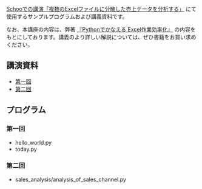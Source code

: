 [Schooでの講演「複数のExcelファイルに分散した売上データを分析する」](https://schoo.jp/class/7495) にて使用するサンプルプログラムおよび講義資料です。

なお、本講座の内容は、弊著 [『Pythonでかなえる Excel作業効率化』](https://amzn.to/3kxNLIb) の内容をもとにしております。講義のより詳しい解説については、ぜひ書籍をお買い求めください。

## 講演資料
* [第一回](https://note.com/katsuhisa_/n/nc8f18ce29400)
* [第二回](https://note.com/katsuhisa_/n/n389d7898e48a)

## プログラム
### 第一回
* hello_world.py
* today.py

### 第二回
* sales_analysis/analysis_of_sales_channel.py

